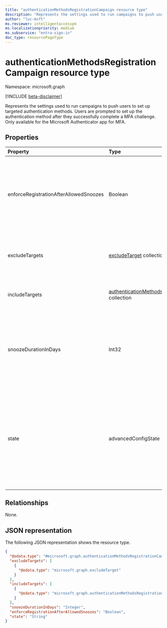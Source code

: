 ```yaml
---
title: "authenticationMethodsRegistrationCampaign resource type"
description: "Represents the settings used to run campaigns to push users to set up targeted authentication methods."
author: "luc-msft"
ms.reviewer: intelligentaccesspm
ms.localizationpriority: medium
ms.subservice: "entra-sign-in"
doc_type: resourcePageType
---
```


# authenticationMethodsRegistrationCampaign resource type

Namespace: microsoft.graph

[!INCLUDE [beta-disclaimer](../../includes/beta-disclaimer.md)]

Represents the settings used to run campaigns to push users to set up targeted authentication methods. Users are prompted to set up the authentication method after they successfully complete a MFA challenge. Only available for the Microsoft Authenticator app for MFA.

## Properties
|Property|Type|Description|
|:---|:---|:---|
|enforceRegistrationAfterAllowedSnoozes|Boolean|Specifies whether a user is required to perform registration after snoozing 3 times. If `true`, the user is required to register after 3 snoozes. If `false`, the user can snooze indefinitely. The default value is `true`.|
|excludeTargets|[excludeTarget](../resources/excludetarget.md) collection|Users and groups of users that are excluded from being prompted to set up the authentication method.|
|includeTargets|[authenticationMethodsRegistrationCampaignIncludeTarget](../resources/authenticationmethodsregistrationcampaignincludetarget.md) collection|Users and groups of users that are prompted to set up the authentication method.|
|snoozeDurationInDays|Int32|Specifies the number of days that the user sees a prompt again if they select "Not now" and snoozes the prompt. Minimum 0 days. Maximum: 14 days. If the value is `0` – The user is prompted during every MFA attempt.|
|state|advancedConfigState|Enable or disable the feature. Possible values are: `default`, `enabled`, `disabled`, `unknownFutureValue`. The `default` value is used when the configuration hasn't been explicitly set and uses the default behavior of Microsoft Entra ID for the setting. The default value is `disabled`.|

## Relationships
None.

## JSON representation
The following JSON representation shows the resource type.
<!-- {
  "blockType": "resource",
  "@odata.type": "microsoft.graph.authenticationMethodsRegistrationCampaign"
}
-->
``` json
{
  "@odata.type": "#microsoft.graph.authenticationMethodsRegistrationCampaign",
  "excludeTargets": [
    {
      "@odata.type": "microsoft.graph.excludeTarget"
    }
  ],
  "includeTargets": [
    {
      "@odata.type": "microsoft.graph.authenticationMethodsRegistrationCampaignIncludeTarget"
    }
  ],
  "snoozeDurationInDays": "Integer",
  "enforceRegistrationAfterAllowedSnoozes": "Boolean",
  "state": "String"
}
```
